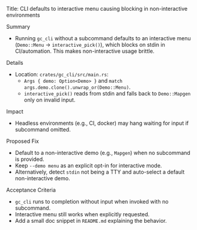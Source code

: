 Title: CLI defaults to interactive menu causing blocking in non-interactive environments

Summary
- Running `gc_cli` without a subcommand defaults to an interactive menu (`Demo::Menu` -> `interactive_pick()`), which blocks on stdin in CI/automation. This makes non-interactive usage brittle.

Details
- Location: `crates/gc_cli/src/main.rs`:
  - `Args { demo: Option<Demo> }` and `match args.demo.clone().unwrap_or(Demo::Menu)`.
  - `interactive_pick()` reads from stdin and falls back to `Demo::Mapgen` only on invalid input.

Impact
- Headless environments (e.g., CI, docker) may hang waiting for input if subcommand omitted.

Proposed Fix
- Default to a non-interactive demo (e.g., `Mapgen`) when no subcommand is provided.
- Keep `--demo menu` as an explicit opt-in for interactive mode.
- Alternatively, detect `stdin` not being a TTY and auto-select a default non-interactive demo.

Acceptance Criteria
- `gc_cli` runs to completion without input when invoked with no subcommand.
- Interactive menu still works when explicitly requested.
- Add a small doc snippet in `README.md` explaining the behavior.
